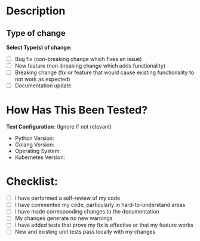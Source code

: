 # Description

<!--- Please include a summary of the changes and the related issue. -->
<!--- Why is this change required? What problem does it solve? -->
<!--- If it fixes an open issue, please link to the issue here. -->

## Type of change

**Select Type(s) of change:**

- [ ] Bug fix (non-breaking change which fixes an issue)
- [ ] New feature (non-breaking change which adds functionality)
- [ ] Breaking change (fix or feature that would cause existing functionality to not work as expected)
- [ ] Documentation update

# How Has This Been Tested?

<!--- Please describe the tests that you ran to verify your changes. -->
<!--- Provide instructions that can be reproduced. -->
<!--- Please also list any relevant details for your test configuration. -->


**Test Configuration**:
(Ignore if not relevant)
* Python Version:
* Golang Version:
* Operating System:
* Kubernetes Version:

# Checklist:

- [ ] I have performed a self-review of my code
- [ ] I have commented my code, particularly in hard-to-understand areas
- [ ] I have made corresponding changes to the documentation
- [ ] My changes generate no new warnings
- [ ] I have added tests that prove my fix is effective or that my feature works
- [ ] New and existing unit tests pass locally with my changes
